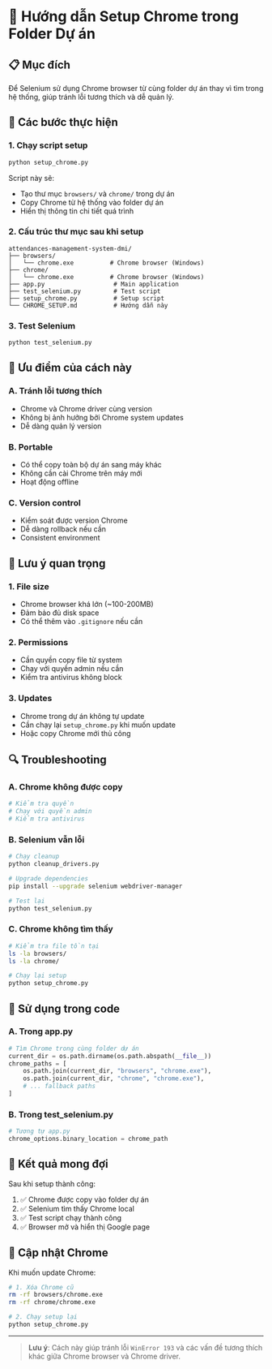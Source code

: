 # 🚀 Hướng dẫn Setup Chrome trong Folder Dự án

## 📋 **Mục đích**
Để Selenium sử dụng Chrome browser từ cùng folder dự án thay vì tìm trong hệ thống, giúp tránh lỗi tương thích và dễ quản lý.

## 🔧 **Các bước thực hiện**

### 1. **Chạy script setup**
```bash
python setup_chrome.py
```

Script này sẽ:
- Tạo thư mục `browsers/` và `chrome/` trong dự án
- Copy Chrome từ hệ thống vào folder dự án
- Hiển thị thông tin chi tiết quá trình

### 2. **Cấu trúc thư mục sau khi setup**
```
attendances-management-system-dmi/
├── browsers/
│   └── chrome.exe          # Chrome browser (Windows)
├── chrome/
│   └── chrome.exe          # Chrome browser (Windows)
├── app.py                   # Main application
├── test_selenium.py         # Test script
├── setup_chrome.py          # Setup script
└── CHROME_SETUP.md          # Hướng dẫn này
```

### 3. **Test Selenium**
```bash
python test_selenium.py
```

## 🎯 **Ưu điểm của cách này**

### **A. Tránh lỗi tương thích**
- Chrome và Chrome driver cùng version
- Không bị ảnh hưởng bởi Chrome system updates
- Dễ dàng quản lý version

### **B. Portable**
- Có thể copy toàn bộ dự án sang máy khác
- Không cần cài Chrome trên máy mới
- Hoạt động offline

### **C. Version control**
- Kiểm soát được version Chrome
- Dễ dàng rollback nếu cần
- Consistent environment

## 🚨 **Lưu ý quan trọng**

### **1. File size**
- Chrome browser khá lớn (~100-200MB)
- Đảm bảo đủ disk space
- Có thể thêm vào `.gitignore` nếu cần

### **2. Permissions**
- Cần quyền copy file từ system
- Chạy với quyền admin nếu cần
- Kiểm tra antivirus không block

### **3. Updates**
- Chrome trong dự án không tự update
- Cần chạy lại `setup_chrome.py` khi muốn update
- Hoặc copy Chrome mới thủ công

## 🔍 **Troubleshooting**

### **A. Chrome không được copy**
```bash
# Kiểm tra quyền
# Chạy với quyền admin
# Kiểm tra antivirus
```

### **B. Selenium vẫn lỗi**
```bash
# Chạy cleanup
python cleanup_drivers.py

# Upgrade dependencies
pip install --upgrade selenium webdriver-manager

# Test lại
python test_selenium.py
```

### **C. Chrome không tìm thấy**
```bash
# Kiểm tra file tồn tại
ls -la browsers/
ls -la chrome/

# Chạy lại setup
python setup_chrome.py
```

## 📱 **Sử dụng trong code**

### **A. Trong app.py**
```python
# Tìm Chrome trong cùng folder dự án
current_dir = os.path.dirname(os.path.abspath(__file__))
chrome_paths = [
    os.path.join(current_dir, "browsers", "chrome.exe"),
    os.path.join(current_dir, "chrome", "chrome.exe"),
    # ... fallback paths
]
```

### **B. Trong test_selenium.py**
```python
# Tương tự app.py
chrome_options.binary_location = chrome_path
```

## 🎉 **Kết quả mong đợi**

Sau khi setup thành công:
1. ✅ Chrome được copy vào folder dự án
2. ✅ Selenium tìm thấy Chrome local
3. ✅ Test script chạy thành công
4. ✅ Browser mở và hiển thị Google page

## 🔄 **Cập nhật Chrome**

Khi muốn update Chrome:
```bash
# 1. Xóa Chrome cũ
rm -rf browsers/chrome.exe
rm -rf chrome/chrome.exe

# 2. Chạy setup lại
python setup_chrome.py
```

---

> **Lưu ý**: Cách này giúp tránh lỗi `WinError 193` và các vấn đề tương thích khác giữa Chrome browser và Chrome driver.
